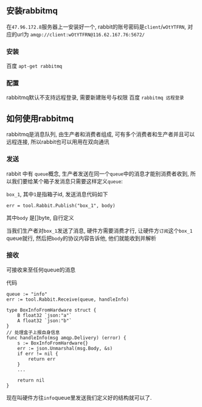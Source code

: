 ## 安装rabbitmq
在`47.96.172.8`服务器上一安装好一个, rabbit的账号密码是`client`/`wOtYTFRN`, 对应的url为 `amqp://client:wOtYTFRN@116.62.167.76:5672/`

### 安装
百度 `apt-get rabbitmq`
### 配置
rabbitmq默认不支持远程登录, 需要新建账号与权限
百度 `rabbitmq 远程登录`

## 如何使用rabbitmq
rabbitmq是消息队列, 由生产者和消费者组成, 可有多个消费者和生产者并且可以远程连接, 所以rabbit也可以用用在双向通讯

### 发送
rabbit 中有 `queue`概念, 生产者发送在同一个`queue`中的消息才能别消费者收到, 所以我们要给某个箱子发消息只需要这样定义`queue`:

`box_1`, 其中`1`是指箱子id, 发送消息代码如下
```
err = tool.Rabbit.Publish("box_1", body)
```
其中`body` 是[]byte, 自行定义

当我们生产者对`box_1`发送了消息, 硬件方需要消费才行, 让硬件方`订阅`这个`box_1` queue就行, 然后把`body`的协议内容告诉他, 他们就能收到并解析

### 接收
可接收来至任何queue的消息

代码
```
queue := "info"
err := tool.Rabbit.Receive(queue, handleInfo)
```
```
type BoxInfoFromHardware struct {
	B float32 `json:"a"`
	A float32 `json:"b"`
}
// 处理盒子上报自身信息
func handleInfo(msg amqp.Delivery) (error) {
	s := BoxInfoFromHardware{}
	err := json.Unmarshal(msg.Body, &s)
	if err != nil {
		return err
	}
	...

	return nil
}
```
现在叫硬件方往`info`queue里发送我们定义好的结构就可以了.

